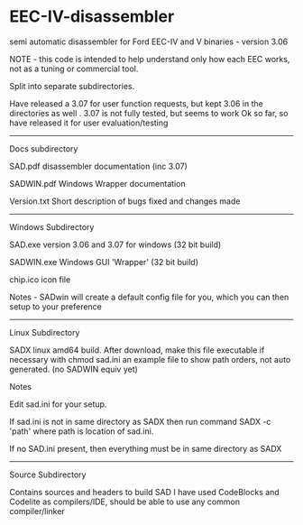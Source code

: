# EEC-IV-disassembler
semi automatic disassembler for Ford EEC-IV and V binaries - version 3.06

NOTE - this code is intended to help understand only how each EEC works, not as a tuning or commercial tool. 


Split into separate subdirectories.

Have released a 3.07 for user function requests, but kept 3.06 in the directories as well .
3.07 is not fully tested, but seems to work Ok so far, so have released it for user evaluation/testing

-------------------------------------------------

Docs subdirectory

SAD.pdf    disassembler documentation (inc 3.07)

SADWIN.pdf  Windows Wrapper documentation

Version.txt  Short description of bugs fixed and changes made

-------------------------------------------------

Windows Subdirectory

SAD.exe     version 3.06 and 3.07 for windows   (32 bit build)

SADWIN.exe  Windows GUI 'Wrapper'   (32 bit build)

chip.ico   icon file


Notes -  SADwin will create a default config file for you, which you can then setup to your preference

---------------------------------------

Linux Subdirectory 

SADX   linux amd64 build.    After download, make this file executable if necessary with chmod
sad.ini    an example file to show path orders, not auto generated. (no SADWIN equiv yet)

Notes

Edit sad.ini for your setup.

If sad.ini is not in same directory as SADX  then run command  SADX -c 'path'   where path is location of sad.ini.

If no SAD.ini present, then everything must be in same directory as SADX

----------------------------------

Source Subdirectory

Contains sources and headers to build SAD
I have used CodeBlocks and Codelite as compilers/IDE, should be able to use any common compiler/linker

